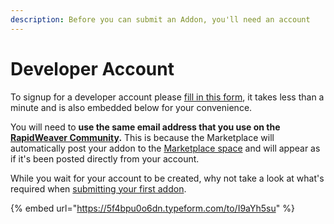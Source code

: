 ```yaml
---
description: Before you can submit an Addon, you'll need an account
---
```


# Developer Account

To signup for a developer account please [fill in this form](https://5f4bpu0o6dn.typeform.com/to/I9aYh5su), it takes less than a minute and is also embedded below for your convenience.

You will need to **use the same email address that you use on the** [**RapidWeaver Community**](https://community.realmacsoftware.com)**.** This is because the Marketplace will automatically post your addon to the [Marketplace space](https://community.realmacsoftware.com/c/marketplace/) and will appear as if it's been posted directly from your account.&#x20;

While you wait for your account to be created, why not take a look at what's required when [submitting your first addon](listing-addons.md).

{% embed url="https://5f4bpu0o6dn.typeform.com/to/I9aYh5su" %}
